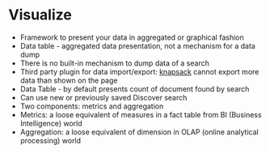 # Visualize #

* Framework to present your data in aggregated or graphical fashion
* Data table - aggregated data presentation, not a mechanism for a data dump
* There is no built-in mechanism to dump data of a search
* Third party plugin for data import/export: <a href="https://github.com/jprante/elasticsearch-knapsack" target="_blank">knapsack</a> cannot export more data than shown on the page
* Data Table - by default presents count of document found by search
* Can use new or previously saved Discover search
* Two components: metrics and aggregation
* Metrics: a loose equivalent of measures in a fact table from BI (Business Intelligence) world
* Aggregation: a loose equivalent of dimension in OLAP (online analytical processing) world
